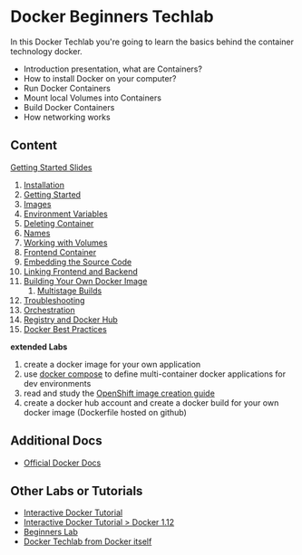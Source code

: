 # Docker Beginners Techlab

In this Docker Techlab you're going to learn the basics behind the container technology docker.

* Introduction presentation, what are Containers?
* How to install Docker on your computer?
* Run Docker Containers
* Mount local Volumes into Containers
* Build Docker Containers
* How networking works

## Content

[Getting Started Slides](presentation/Docker_Techlab_2.0.odp)

1. [Installation](labs/01_installation.md)
1. [Getting Started](labs/02_hello_world.md)
1. [Images](labs/03_images.md)
1. [Environment Variables](labs/04_environment_daemons.md)
1. [Deleting Container](labs/05_deleting_container.md)
1. [Names](labs/06_names.md)
1. [Working with Volumes](labs/07_volumes.md)
1. [Frontend Container](labs/08_frontend_containers.md)
1. [Embedding the Source Code](labs/09_dev_port.md)
1. [Linking Frontend and Backend](labs/10_frontend_backend.md)
1. [Building Your Own Docker Image](labs/11_build_image.md)
    1. [Multistage Builds](labs/11_1_multistage_build.md)
1. [Troubleshooting](labs/12_troubleshooting.md)
1. [Orchestration](labs/13_compose.md)
1. [Registry and Docker Hub](labs/14_dockerhub.md)
1. [Docker Best Practices](labs/15_bestpractices.md)


**extended Labs**

1. create a docker image for your own application
1. use [docker compose](https://docs.docker.com/compose/) to define multi-container docker applications for dev environments
1. read and study the [OpenShift image creation guide](https://docs.openshift.com/container-platform/3.6/creating_images/guidelines.html)
1. create a docker hub account and create a docker build for your own docker image (Dockerfile hosted on github)



## Additional Docs

* [Official Docker Docs](https://docs.docker.com)


## Other Labs or Tutorials

* [Interactive Docker Tutorial](https://www.katacoda.com/courses/docker)
* [Interactive Docker Tutorial > Docker 1.12](http://training.play-with-docker.com)
* [Beginners Lab](https://github.com/alexellis/HandsOnDocker/blob/master/Labs.md)
* [Docker Techlab from Docker itself](https://github.com/docker/labs/blob/master/beginner/readme.md)
